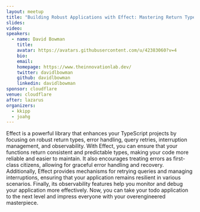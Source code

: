 ```yaml
---
layout: meetup
title: "Building Robust Applications with Effect: Mastering Return Types and Monads"
slides: 
video:
speakers:
  - name: David Bowman
    title:
    avatar: https://avatars.githubusercontent.com/u/42383060?v=4
    bio:
    email:
    homepage: https://www.theinnovationlab.dev/
    twitter: davidlbowman
    github: davidlbowman
    linkedin: davidlbowman
sponsor: cloudflare
venue: cloudflare
after: lazarus
organizers:
  - kkipp
  - joahg
---
```


Effect is a powerful library that enhances your TypeScript projects by focusing on robust return types, error handling, query retries, interruption management, and observability. With Effect, you can ensure that your functions return consistent and predictable types, making your code more reliable and easier to maintain. It also encourages treating errors as first-class citizens, allowing for graceful error handling and recovery. Additionally, Effect provides mechanisms for retrying queries and managing interruptions, ensuring that your application remains resilient in various scenarios. Finally, its observability features help you monitor and debug your application more effectively. Now, you can take your todo application to the next level and impress everyone with your overengineered masterpiece.

